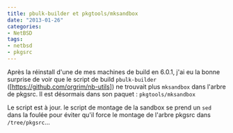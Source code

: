 ```yaml
---
title: pbulk-builder et pkgtools/mksandbox
date: "2013-01-26"
categories:
- NetBSD
tags:
- netbsd
- pkgsrc
---
```


Après la réinstall d'une de mes machines de build en 6.0.1, j'ai eu la
bonne surprise de voir que le script de build `pbulk-builder`
([https://github.com/orgrim/nb-utils]) ne trouvait plus `mksandbox`
dans l'arbre de pkgsrc. Il est désormais dans son paquet :
`pkgtools/mksandbox`

<!--more-->

Le script est à jour. le script de montage de la sandbox se prend un
`sed` dans la foulée pour éviter qu'il force le montage de l'arbre
pkgsrc dans `/tree/pkgsrc`...

[https://github.com/orgrim/nb-utils]: https://github.com/orgrim/nb-utils
